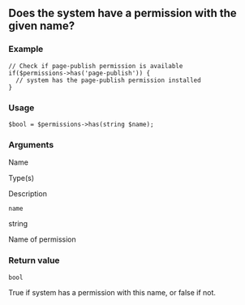 Does the system have a permission with the given name?
------------------------------------------------------

### Example

    // Check if page-publish permission is available
    if($permissions->has('page-publish')) {
      // system has the page-publish permission installed
    }

### Usage

    $bool = $permissions->has(string $name);

### Arguments

Name

Type(s)

Description

`name`

string

Name of permission

### Return value

`bool`

True if system has a permission with this name, or false if not.

